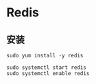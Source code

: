 # Redis

## 安装

```
sudo yum install -y redis

sudo systemctl start redis
sudo systemctl enable redis
```
